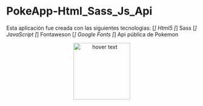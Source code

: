 # PokeApp-Html_Sass_Js_Api
Esta aplicación fue creada con las siguientes tecnologias:
[*] Html5
[*] Sass
[*] JavaScript
[*] Fontaweson
[*] Google Fonts
[*] Api pública de Pokemon
<p align="center">
  <img src="/images/pokemos1" width="150" title="hover text">
</p>
